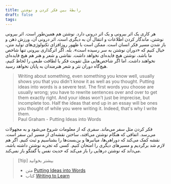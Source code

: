 ```yaml
---
title: رابطهٔ بین فکر کردن و نوشتن
draft: false
tags:
---
```

هر کاری یک اثر بیرونی و یک اثر درونی دارد. نوشتن هم همین‌طور است. اثر بیرونی نوشتن، ماندگار کردن اطلاعات و انتقال آن به دیگری است. اثر درونی آن، ورزش ذهن و باز شدن مسیر فکر انسان است. ممکن است با ظهور روزافزای تکنولوژی‌های تولید متن، خیال کنیم که «دوران نوشتن به سر رسیده است». بله. اگر اثرگذاری بیرونی تنها شاخص ما باشد، نوشتن هیچ فایده‌ای نخواهد داشت. نقاشی و شعر و هنر هم هیچ فایده‌ای نخواهند داشت. اما اگر شاخص‌هایی مثل تقویت فکر یا لطافت طبعی را لحاظ کنیم، هیچ‌گاه دوران نثر و شعر هنرمندان به پایان نخواهد رسید.

<blockquote class="english-blockquote">Writing about something, even something you know well, usually shows you that you didn't know it as well as you thought. Putting ideas into words is a severe test. The first words you choose are usually wrong; you have to rewrite sentences over and over to get them exactly right. And your ideas won't just be imprecise, but incomplete too. Half the ideas that end up in an essay will be ones you thought of while you were writing it. Indeed, that's why I write them.<footer class="english-footer">Paul Graham - Putting Ideas into Words</footer></blockquote>


فکر کردن مثل سفر می‌ماند. سفری که از معلومات شروع می‌شود و به مجهولات می‌رسد. اتفاقی که هنگام نوشتن می‌افتد، ساختن نقشه‌ای از مسیر این سفر است. نقشه کمک می‌کند که دوراهی‌ها، میانبرها و بن‌بست‌ها را بشناسیم و ثبت کنیم. اگر هم لازم شد برگردیم و مسیرهای دیگری را امتحان کنیم. کسی که تجربه نوشتن داشته باشه، می‌داند که نوشتن درهایی را باز می‌کند که حدیث نفس یا گفتگو باز نمی‌کند.


> [!tip] بیشتر بخوانید
> - متن [Putting Ideas into Words](https://paulgraham.com/words.html)
> - کتاب [Writing to Learn](https://www.amazon.com/Writing-Learn-William-Zinsser/dp/0062720406)